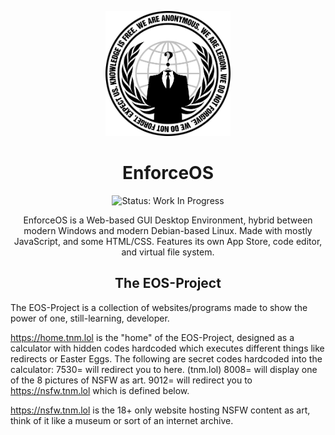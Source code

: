 

<p align="center">
  <img src="media/repo-logo.png" width="200">
  <p align="center"></p>
  <h1 align="center">EnforceOS</h1>
  <p align="center">
    <!-- Status indicator -->
    <img src="https://img.shields.io/badge/Status-Updating-yellow" alt="Status: Work In Progress">
  </p>
  <p align="center">EnforceOS is a Web-based GUI Desktop Environment, hybrid between modern Windows and modern Debian-based Linux. Made with mostly JavaScript, and some HTML/CSS. Features its own App Store, code editor, and virtual file system.
  </p>

  <h2 align="center">The EOS-Project</h2>

  The EOS-Project is a collection of websites/programs made to show the power of one, still-learning, developer.

  https://home.tnm.lol is the "home" of the EOS-Project, designed as a calculator with hidden codes hardcoded which executes different things like redirects or Easter Eggs.
  The following are secret codes hardcoded into the calculator:
  7530= will redirect you to here. (tnm.lol)
  8008= will display one of the 8 pictures of NSFW as art.
  9012= will redirect you to https://nsfw.tnm.lol which is defined below.
  
  https://nsfw.tnm.lol is the 18+ only website hosting NSFW content as art, think of it like a museum or sort of an internet archive.
</p>
